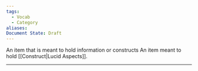 ```yaml
---
tags:
  - Vocab
  - Category
aliases:
Document State: Draft
---
```

An item that is meant to hold information or constructs
An item meant to hold [[Construct|Lucid Aspects]].
- - -
